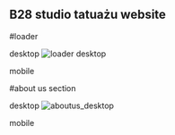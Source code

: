 ## B28 studio tatuażu website

#loader

desktop
![loader desktop](https://user-images.githubusercontent.com/84193424/177050335-83c32ca4-34b1-457c-80ce-dfa8463724a4.gif)


mobile


#about us section

desktop
![aboutus_desktop](https://user-images.githubusercontent.com/84193424/177050330-2dcbd0f6-edeb-4eb8-bbce-7e3eb655fc97.gif)


mobile
